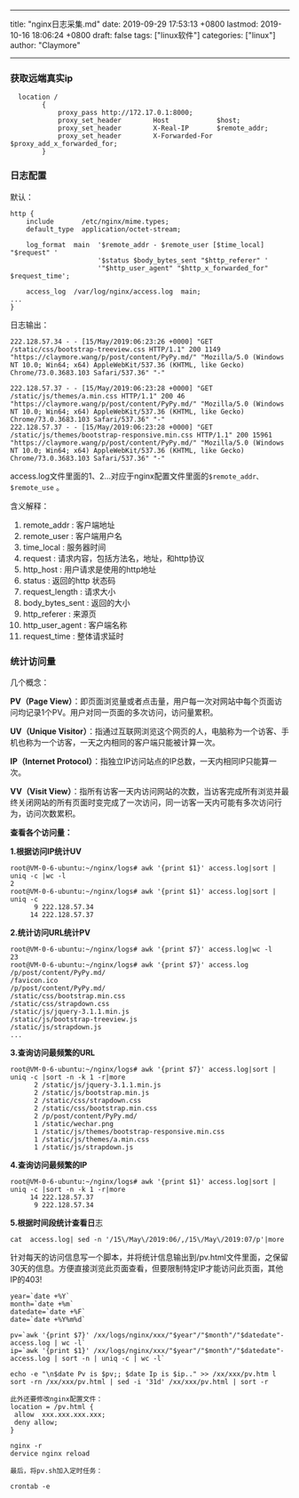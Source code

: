 

---
title: "nginx日志采集.md"
date: 2019-09-29 17:53:13 +0800
lastmod: 2019-10-16 18:06:24 +0800
draft: false
tags: ["linux软件"]
categories: ["linux"]
author: "Claymore"

---


### 获取远端真实ip

```nginx
  location /
        {
            proxy_pass http://172.17.0.1:8000;
            proxy_set_header        Host            $host;
            proxy_set_header        X-Real-IP       $remote_addr;
            proxy_set_header        X-Forwarded-For $proxy_add_x_forwarded_for;
        }
```





### 日志配置

默认：

```nginx
http {
    include       /etc/nginx/mime.types;
    default_type  application/octet-stream;

    log_format  main  '$remote_addr - $remote_user [$time_local] "$request" '
                      '$status $body_bytes_sent "$http_referer" '
                      '"$http_user_agent" "$http_x_forwarded_for" $request_time';

    access_log  /var/log/nginx/access.log  main;
...
}
```

日志输出：

```
222.128.57.34 - - [15/May/2019:06:23:26 +0000] "GET /static/css/bootstrap-treeview.css HTTP/1.1" 200 1149 "https://claymore.wang/p/post/content/PyPy.md/" "Mozilla/5.0 (Windows NT 10.0; Win64; x64) AppleWebKit/537.36 (KHTML, like Gecko) Chrome/73.0.3683.103 Safari/537.36" "-"

222.128.57.37 - - [15/May/2019:06:23:28 +0000] "GET /static/js/themes/a.min.css HTTP/1.1" 200 46 "https://claymore.wang/p/post/content/PyPy.md/" "Mozilla/5.0 (Windows NT 10.0; Win64; x64) AppleWebKit/537.36 (KHTML, like Gecko) Chrome/73.0.3683.103 Safari/537.36" "-"
222.128.57.37 - - [15/May/2019:06:23:28 +0000] "GET /static/js/themes/bootstrap-responsive.min.css HTTP/1.1" 200 15961 "https://claymore.wang/p/post/content/PyPy.md/" "Mozilla/5.0 (Windows NT 10.0; Win64; x64) AppleWebKit/537.36 (KHTML, like Gecko) Chrome/73.0.3683.103 Safari/537.36" "-"
```

access.log文件里面的$1、$2...对应于nginx配置文件里面的`$remote_addr、$remote_use` 。

含义解释：

1. remote_addr : 客户端地址
2. remote_user : 客户端用户名
3. time_local : 服务器时间
4. request : 请求内容，包括方法名，地址，和http协议
5. http_host : 用户请求是使用的http地址
6. status : 返回的http 状态码
7. request_length : 请求大小
8. body_bytes_sent : 返回的大小
9. http_referer : 来源页
10. http_user_agent : 客户端名称
11. request_time : 整体请求延时



### 统计访问量

几个概念：

**PV（Page View）**：即页面浏览量或者点击量，用户每一次对网站中每个页面访问均记录1个PV。用户对同一页面的多次访问，访问量累积。

**UV（Unique Visitor）**：指通过互联网浏览这个网页的人，电脑称为一个访客、手机也称为一个访客，一天之内相同的客户端只能被计算一次。

**IP（Internet Protocol）**：指独立IP访问站点的IP总数，一天内相同IP只能算一次。

**VV（Visit View）**：指所有访客一天内访问网站的次数，当访客完成所有浏览并最终关闭网站的所有页面时变完成了一次访问，同一访客一天内可能有多次访问行为，访问次数累积。



**查看各个访问量：**

**1.根据访问IP统计UV**

```
root@VM-0-6-ubuntu:~/nginx/logs# awk '{print $1}' access.log|sort | uniq -c |wc -l
2
root@VM-0-6-ubuntu:~/nginx/logs# awk '{print $1}' access.log|sort | uniq -c
      9 222.128.57.34
     14 222.128.57.37
```



**2.统计访问URL统计PV**

```
root@VM-0-6-ubuntu:~/nginx/logs# awk '{print $7}' access.log|wc -l
23
root@VM-0-6-ubuntu:~/nginx/logs# awk '{print $7}' access.log
/p/post/content/PyPy.md/
/favicon.ico
/p/post/content/PyPy.md/
/static/css/bootstrap.min.css
/static/css/strapdown.css
/static/js/jquery-3.1.1.min.js
/static/js/bootstrap-treeview.js
/static/js/strapdown.js
...
```



**3.查询访问最频繁的URL**

```
root@VM-0-6-ubuntu:~/nginx/logs# awk '{print $7}' access.log|sort | uniq -c |sort -n -k 1 -r|more
      2 /static/js/jquery-3.1.1.min.js
      2 /static/js/bootstrap.min.js
      2 /static/css/strapdown.css
      2 /static/css/bootstrap.min.css
      2 /p/post/content/PyPy.md/
      1 /static/wechar.png
      1 /static/js/themes/bootstrap-responsive.min.css
      1 /static/js/themes/a.min.css
      1 /static/js/strapdown.js
```



**4.查询访问最频繁的IP**

```
root@VM-0-6-ubuntu:~/nginx/logs# awk '{print $1}' access.log|sort | uniq -c |sort -n -k 1 -r|more
     14 222.128.57.37
      9 222.128.57.34
```



**5.根据时间段统计查看日**志

```
cat  access.log| sed -n '/15\/May\/2019:06/,/15\/May\/2019:07/p'|more
```







针对每天的访问信息写一个脚本，并将统计信息输出到/pv.html文件里面，之保留30天的信息。方便直接浏览此页面查看，但要限制特定IP才能访问此页面，其他IP的403!

```
year=`date +%Y`  
month=`date +%m`
datedate=`date +%F`
date=`date +%Y%m%d`

pv=`awk '{print $7}' /xx/logs/nginx/xxx/"$year"/"$month"/"$datedate"-access.log | wc -l`
ip=`awk '{print $1}' /xx/logs/nginx/xxx/"$year"/"$month"/"$datedate"-access.log | sort -n | uniq -c | wc -l`

echo -e "\n$date Pv is $pv;; $date Ip is $ip.." >> /xx/xxx/pv.htm l sort -rn /xx/xxx/pv.html | sed -i '31d' /xx/xxx/pv.html | sort -r

此外还要修改nginx配置文件：
location = /pv.html {
 allow  xxx.xxx.xxx.xxx;
 deny allow;
}

nginx -r
dervice nginx reload

最后，将pv.sh加入定时任务：

crontab -e

```
